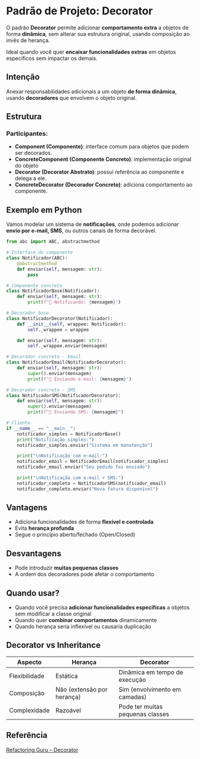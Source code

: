 # Padrão de Projeto: Decorator

O padrão **Decorator** permite adicionar **comportamento extra** a objetos de forma
**dinâmica**, sem alterar sua estrutura original, usando composição ao invés de herança.

Ideal quando você quer **encaixar funcionalidades extras** em objetos específicos sem impactar
os demais.

## Intenção

Anexar responsabilidades adicionais a um objeto **de forma dinâmica**, usando **decoradores**
que envolvem o objeto original.

## Estrutura

### Participantes:

- **Component (Componente)**: interface comum para objetos que podem ser decorados.
- **ConcreteComponent (Componente Concreto)**: implementação original do objeto
- **Decorator (Decorator Abstrato)**: possui referência ao componente e delega a ele.
- **ConcreteDecorator (Decorador Concreto)**: adiciona comportamento ao componente.

## Exemplo em Python

Vamos modelar um sistema de **notificações**, onde podemos adicionar **envio por e-mail, SMS**, 
ou outros canais de forma decorável.

```py
from abc import ABC, abstractmethod

# Interface do componente
class Notificador(ABC):
    @abstractmethod
    def enviar(self, mensagem: str):
        pass

# Componente concreto
class NotificadorBase(Notificador):
    def enviar(self, mensagem: str):
        print(f"📢 Notificando: {mensagem}")

# Decorador base
class NotificadorDecorator(Notificador):
    def __init__(self, wrappee: Notificador):
        self._wrappee = wrappee

    def enviar(self, mensagem: str):
        self._wrappee.enviar(mensagem)

# Decorador concreto - Email
class NotificadorEmail(NotificadorDecorator):
    def enviar(self, mensagem: str):
        super().enviar(mensagem)
        print(f"📧 Enviando e-mail: {mensagem}")

# Decorador concreto - SMS
class NotificadorSMS(NotificadorDecorator):
    def enviar(self, mensagem: str):
        super().enviar(mensagem)
        print(f"📱 Enviando SMS: {mensagem}")

# Cliente
if __name__ == "__main__":
    notificador_simples = NotificadorBase()
    print("Notificação simples:")
    notificador_simples.enviar("Sistema em manutenção")

    print("\nNotificação com e-mail:")
    notificador_email = NotificadorEmail(notificador_simples)
    notificador_email.enviar("Seu pedido foi enviado")

    print("\nNotificação com e-mail + SMS:")
    notificador_completo = NotificadorSMS(notificador_email)
    notificador_completo.enviar("Nova fatura disponível")
```

## Vantagens

- Adiciona funcionalidades de forma **flexível e controlada**
- Evita **herança profunda**
- Segue o princípio aberto/fechado (Open/Closed)

## Desvantagens

- Pode introduzir **muitas pequenas classes**
- A ordem dos decoradores pode afetar o comportamento

## Quando usar?

- Quando você precisa **adicionar funcionalidades específicas** a objetos sem modificar
a classe original
- Quando quer **combinar comportamentos** dinamicamente
- Quando herança seria inflexível ou causaria duplicação 

## Decorator vs Inheritance

Aspecto       | Herança                    | Decorator
------------- | -------------------------- | --------------------------------
Flexibilidade | Estática                   | Dinâmica em tempo de execução
Composição    | Não (extensão por herança) | Sim (envolvimento em camadas)
Complexidade  | Razoável                   | Pode ter muitas pequenas classes

## Referência
[Refactoring Guru – Decorator](https://refactoring.guru/pt-br/design-patterns/decorator)